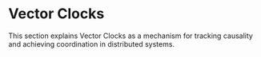 # Vector Clocks

This section explains Vector Clocks as a mechanism for tracking causality and achieving coordination in distributed systems.